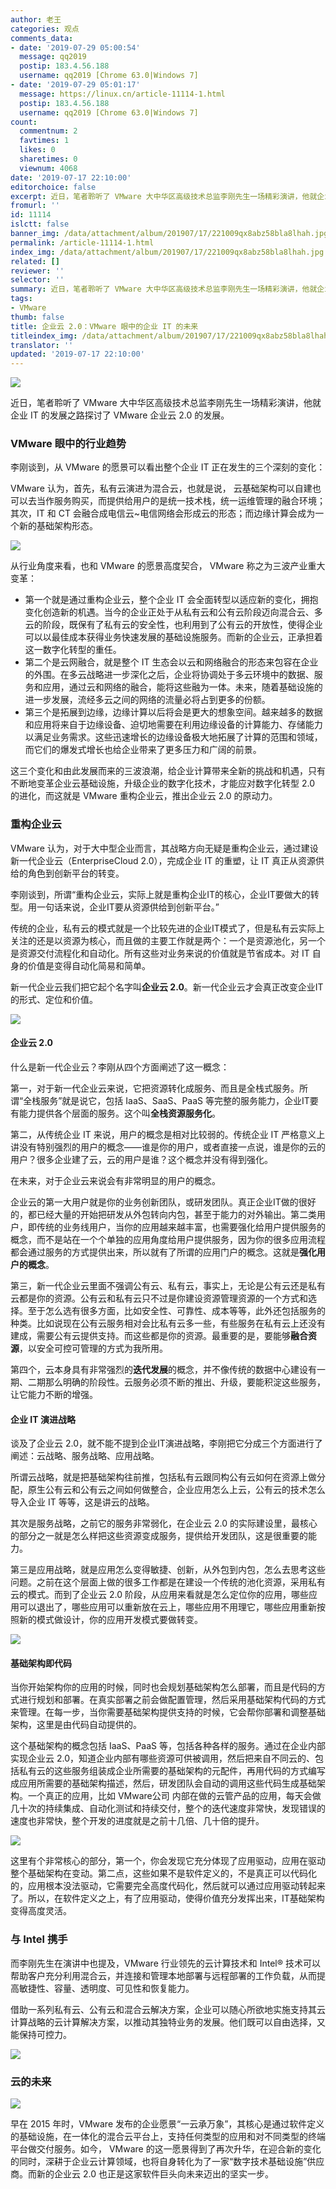 ```yaml
---
author: 老王
categories: 观点
comments_data:
- date: '2019-07-29 05:00:54'
  message: qq2019
  postip: 183.4.56.188
  username: qq2019 [Chrome 63.0|Windows 7]
- date: '2019-07-29 05:01:17'
  message: https://linux.cn/article-11114-1.html
  postip: 183.4.56.188
  username: qq2019 [Chrome 63.0|Windows 7]
count:
  commentnum: 2
  favtimes: 1
  likes: 0
  sharetimes: 0
  viewnum: 4068
date: '2019-07-17 22:10:00'
editorchoice: false
excerpt: 近日，笔者聆听了 VMware 大中华区高级技术总监李刚先生一场精彩演讲，他就企业 IT 的发展之路探讨了 VMware 企业云 2.0 的发展。
fromurl: ''
id: 11114
islctt: false
banner_img: /data/attachment/album/201907/17/221009qx8abz58bla8lhah.jpg
permalink: /article-11114-1.html
index_img: /data/attachment/album/201907/17/221009qx8abz58bla8lhah.jpg
related: []
reviewer: ''
selector: ''
summary: 近日，笔者聆听了 VMware 大中华区高级技术总监李刚先生一场精彩演讲，他就企业 IT 的发展之路探讨了 VMware 企业云 2.0 的发展。
tags:
- VMware
thumb: false
title: 企业云 2.0：VMware 眼中的企业 IT 的未来
titleindex_img: /data/attachment/album/201907/17/221009qx8abz58bla8lhah.jpg
translator: ''
updated: '2019-07-17 22:10:00'
---
```


![](/data/attachment/album/201907/17/221009qx8abz58bla8lhah.jpg)


近日，笔者聆听了 VMware 大中华区高级技术总监李刚先生一场精彩演讲，他就企业 IT 的发展之路探讨了 VMware 企业云 2.0 的发展。


### VMware 眼中的行业趋势


李刚谈到，从 VMware 的愿景可以看出整个企业 IT 正在发生的三个深刻的变化：


VMware 认为，首先，私有云演进为混合云，也就是说， 云基础架构可以自建也可以去当作服务购买，而提供给用户的是统一技术栈，统一运维管理的融合环境；其次，IT 和 CT 会融合成电信云~电信网络会形成云的形态；而边缘计算会成为一个新的基础架构形态。


![](/data/attachment/album/201907/17/220538bx0xhlxzm2lh0l05.jpg)


从行业角度来看，也和 VMware 的愿景高度契合， VMware 称之为三波产业重大变革：


* 第一个就是通过重构企业云，整个企业 IT 会全面转型以适应新的变化，拥抱变化创造新的机遇。当今的企业正处于从私有云和公有云阶段迈向混合云、多云的阶段，既保有了私有云的安全性，也利用到了公有云的开放性，使得企业可以以最佳成本获得业务快速发展的基础设施服务。而新的企业云，正承担着这一数字化转型的重任。
* 第二个是云网融合，就是整个 IT 生态会以云和网络融合的形态来包容在企业的外围。在多云战略进一步深化之后，企业将协调处于多云环境中的数据、服务和应用，通过云和网络的融合，能将这些融为一体。未来，随着基础设施的进一步发展，流经多云之间的网络的流量必将占到更多的份额。
* 第三个是拓展到边缘，边缘计算以后将会是更大的想象空间。越来越多的数据和应用将来自于边缘设备、迫切地需要在利用边缘设备的计算能力、存储能力以满足业务需求。这些迅速增长的边缘设备极大地拓展了计算的范围和领域，而它们的爆发式增长也给企业带来了更多压力和广阔的前景。


这三个变化和由此发展而来的三波浪潮，给企业计算带来全新的挑战和机遇，只有不断地变革企业云基础设施，升级企业的数字化技术，才能应对数字化转型 2.0 的进化，而这就是 VMware 重构企业云，推出企业云 2.0 的原动力。


### 重构企业云


VMware 认为，对于大中型企业而言，其战略方向无疑是重构企业云，通过建设新一代企业云（EnterpriseCloud 2.0），完成企业 IT 的重塑，让 IT 真正从资源供给的角色到创新平台的转变。


李刚谈到，所谓“重构企业云，实际上就是重构企业IT的核心，企业IT要做大的转型。用一句话来说，企业IT要从资源供给到创新平台。”


传统的企业，私有云的模式就是一个比较先进的企业IT模式了，但是私有云实际上关注的还是以资源为核心，而且做的主要工作就是两个：一个是资源池化，另一个是资源交付流程化和自动化。所有这些对业务来说的价值就是节省成本。对 IT 自身的价值是变得自动化简易和简单。


新一代企业云我们把它起个名字叫**企业云 2.0**。新一代企业云才会真正改变企业IT的形式、定位和价值。


![](/data/attachment/album/201907/17/220555hjgqzw8q9w8lwdzd.jpg)


#### 企业云 2.0


什么是新一代企业云？李刚从四个方面阐述了这一概念：


第一，对于新一代企业云来说，它把资源转化成服务、而且是全栈式服务。所谓“全栈服务”就是说它，包括 IaaS、SaaS、PaaS 等完整的服务能力，企业IT要有能力提供各个层面的服务。这个叫**全栈资源服务化**。


第二，从传统企业 IT 来说，用户的概念是相对比较弱的。传统企业 IT 严格意义上讲没有特别强烈的用户的概念——谁是你的用户，或者直接一点说，谁是你的云的用户？很多企业建了云，云的用户是谁？这个概念并没有得到强化。


在未来，对于企业云来说会有非常明显的用户的概念。


企业云的第一大用户就是你的业务创新团队，或研发团队。真正企业IT做的很好的，都已经大量的开始把研发从外包转向内包，甚至于能力的对外输出。第二类用户，即传统的业务线用户，当你的应用越来越丰富，也需要强化给用户提供服务的概念，而不是站在一个个单独的应用角度给用户提供服务，因为你的很多应用流程都会通过服务的方式提供出来，所以就有了所谓的应用门户的概念。这就是**强化用户的概念**。


第三，新一代企业云里面不强调公有云、私有云，事实上，无论是公有云还是私有云都是你的资源。公有云和私有云只不过是你建设资源管理资源的一个方式和选择。至于怎么选有很多方面，比如安全性、可靠性、成本等等，此外还包括服务的种类。比如说现在公有云服务相对会比私有云多一些，有些服务在私有云上还没有建成，需要公有云提供支持。而这些都是你的资源。最重要的是，要能够**融合资源**，以安全可控可管理的方式为我所用。


第四个，云本身具有非常强烈的**迭代发展**的概念，并不像传统的数据中心建设有一期、二期那么明确的阶段性。云服务必须不断的推出、升级，要能积淀这些服务，让它能力不断的增强。


#### 企业 IT 演进战略


谈及了企业云 2.0，就不能不提到企业IT演进战略，李刚把它分成三个方面进行了阐述：云战略、服务战略、应用战略。


所谓云战略，就是把基础架构往前推，包括私有云跟同构公有云如何在资源上做分配，原生公有云和公有云之间如何做整合，企业应用怎么上云，公有云的技术怎么导入企业 IT 等等，这是讲云的战略。


其次是服务战略，之前它的服务非常弱化，在企业云 2.0 的实际建设里，最核心的部分之一就是怎么样把这些资源变成服务，提供给开发团队，这是很重要的能力。


第三是应用战略，就是应用怎么变得敏捷、创新，从外包到内包，怎么去思考这些问题。之前在这个层面上做的很多工作都是在建设一个传统的池化资源，采用私有云的模式。而到了企业云 2.0 阶段，从应用来看就是怎么定位你的应用，哪些应用可以退出了，哪些应用可以重新放在云上，哪些应用不用理它，哪些应用重新按照新的模式做设计，你的应用开发模式要做转变。


![](/data/attachment/album/201907/17/220617dly7jhzsbs7h0yal.jpg)


#### 基础架构即代码


当你开始架构你的应用的时候，同时也会规划基础架构怎么部署，而且是代码的方式进行规划和部署。在真实部署之前会做配置管理，然后采用基础架构代码的方式来管理。在每一步，当你需要基础架构提供支持的时候，它会帮你部署和调整基础架构，这里是由代码自动提供的。


这个基础架构的概念包括 IaaS、PaaS 等，包括各种各样的服务。通过在企业内部实现企业云 2.0，知道企业内部有哪些资源可供被调用，然后把来自不同云的、包括私有云的这些服务组装成企业所需要的基础架构的元配件，再用代码的方式编写成应用所需要的基础架构描述，然后，研发团队会自动的调用这些代码生成基础架构。一个真正的应用，比如 VMware公司 内部在做的云管产品的应用，每天会做几十次的持续集成、自动化测试和持续交付，整个的迭代速度非常快，发现错误的速度也非常快，整个开发的进度就是之前十几倍、几十倍的提升。


![](/data/attachment/album/201907/17/220637jxnkj3bk9nr3byxp.jpg)


这里有个非常核心的部分，第一个，你会发现它充分体现了应用驱动，应用在驱动整个基础架构在变动。第二点，这些如果不是软件定义的，不是真正可以代码化的，应用根本没法驱动，它需要完全高度代码化，然后就可以通过应用驱动转起来了。所以，在软件定义之上，有了应用驱动，使得价值充分发挥出来，IT基础架构变得高度灵活。


### 与 Intel 携手


而李刚先生在演讲中也提及，VMware 行业领先的云计算技术和 Intel® 技术可以帮助客户充分利用混合云，并连接和管理本地部署与远程部署的工作负载，从而提高敏捷性、容量、透明度、可见性和恢复能力。


借助一系列私有云、公有云和混合云解决方案，企业可以随心所欲地实施支持其云计算战略的云计算解决方案，以推动其独特业务的发展。他们既可以自由选择，又能保持可控力。


![](/data/attachment/album/201907/17/221155fewf1rlznlrh9lnw.jpg)


### 云的未来


![](/data/attachment/album/201907/17/220709b22eyvdfddg6hg5c.jpg)


早在 2015 年时，VMware 发布的企业愿景“一云承万象”，其核心是通过软件定义的基础设施，在一体化的混合云平台上，支持任何类型的应用和对不同类型的终端平台做交付服务。如今， VMware 的这一愿景得到了再次升华，在迎合新的变化的同时，深耕于企业云计算领域，也将自身转化为了一家“数字技术基础设施”供应商。而新的企业云 2.0 也正是这家软件巨头向未来迈出的坚实一步。